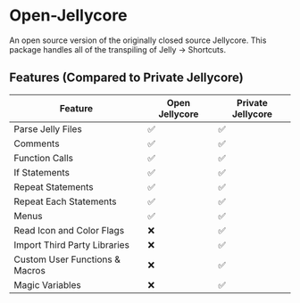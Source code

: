 # Open-Jellycore

An open source version of the originally closed source Jellycore. This package handles all of the transpiling of Jelly -> Shortcuts.

## Features (Compared to Private Jellycore)
| Feature                        | Open Jellycore | Private Jellycore |
| ------------------------------ | -------------- | ----------------- |
| Parse Jelly Files              | ✅             | ✅                |
| Comments                       | ✅             | ✅                |
| Function Calls                 | ✅             | ✅                |
| If Statements                  | ✅             | ✅                |
| Repeat Statements              | ✅             | ✅                |
| Repeat Each Statements         | ✅             | ✅                |
| Menus                          | ✅             | ✅                |
| Read Icon and Color Flags      | ❌             | ✅                |
| Import Third Party Libraries   | ❌             | ✅                |
| Custom User Functions & Macros | ❌             | ✅                |
| Magic Variables                | ❌             | ✅                |
